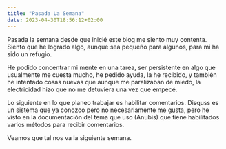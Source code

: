 ```yaml
---
title: "Pasada La Semana"
date: 2023-04-30T18:56:12+02:00
---
```


Pasada la semana desde que inicié este blog me siento muy contenta. Siento que he logrado algo, aunque sea pequeño para algunos, para mi ha sido un refugio.

He podido concentrar mi mente en una tarea, ser persistente en algo que usualmente me cuesta mucho, he pedido ayuda, la he recibido, y también he intentado cosas nuevas que aunque me paralizaban de miedo, la electricidad hizo que no me detuviera una vez que empecé.

Lo siguiente en lo que planeo trabajar es habilitar comentarios. Disquss es un sistema que ya conozco pero no necesariamente me gusta, pero he visto en la documentación del tema que uso (Anubis) que tiene habilitados varios métodos para recibir comentarios.

Veamos que tal nos va la siguiente semana.
